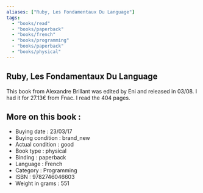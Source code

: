 ```yaml
---
aliases: ["Ruby, Les Fondamentaux Du Language"] 
tags: 
  - "books/read" 
  - "books/paperback" 
  - "books/french"
  - "books/programming"
  - "books/paperback"
  - "books/physical"
---
```



## Ruby, Les Fondamentaux Du Language
This book from Alexandre Brillant was edited by Eni and released in 03/08. I had it for 27.13€ from Fnac. I read the 404 pages.

## More on this book :
- Buying date : 23/03/17
- Buying condition : brand_new
- Actual condition : good
- Book type : physical
- Binding : paperback
- Language : French
- Category : Programming
- ISBN : 9782746046603
- Weight in grams : 551
